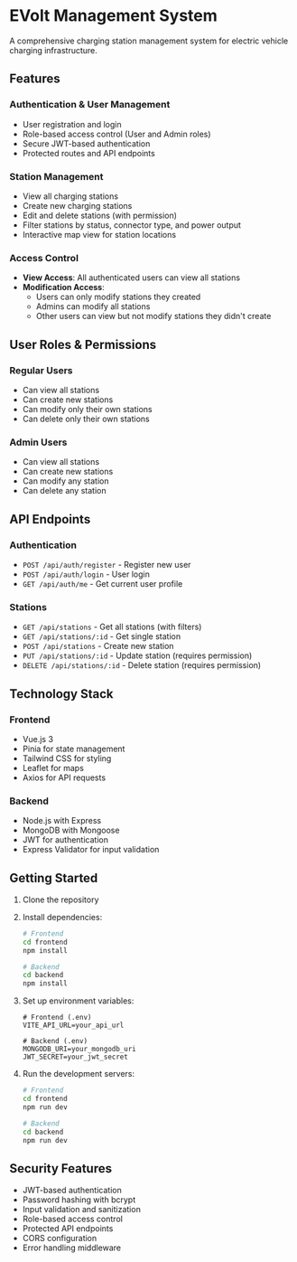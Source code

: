 # EVolt Management System

A comprehensive charging station management system for electric vehicle charging infrastructure.

## Features

### Authentication & User Management
- User registration and login
- Role-based access control (User and Admin roles)
- Secure JWT-based authentication
- Protected routes and API endpoints

### Station Management
- View all charging stations
- Create new charging stations
- Edit and delete stations (with permission)
- Filter stations by status, connector type, and power output
- Interactive map view for station locations

### Access Control
- **View Access**: All authenticated users can view all stations
- **Modification Access**: 
  - Users can only modify stations they created
  - Admins can modify all stations
  - Other users can view but not modify stations they didn't create

## User Roles & Permissions

### Regular Users
- Can view all stations
- Can create new stations
- Can modify only their own stations
- Can delete only their own stations

### Admin Users
- Can view all stations
- Can create new stations
- Can modify any station
- Can delete any station

## API Endpoints

### Authentication
- `POST /api/auth/register` - Register new user
- `POST /api/auth/login` - User login
- `GET /api/auth/me` - Get current user profile

### Stations
- `GET /api/stations` - Get all stations (with filters)
- `GET /api/stations/:id` - Get single station
- `POST /api/stations` - Create new station
- `PUT /api/stations/:id` - Update station (requires permission)
- `DELETE /api/stations/:id` - Delete station (requires permission)

## Technology Stack

### Frontend
- Vue.js 3
- Pinia for state management
- Tailwind CSS for styling
- Leaflet for maps
- Axios for API requests

### Backend
- Node.js with Express
- MongoDB with Mongoose
- JWT for authentication
- Express Validator for input validation

## Getting Started

1. Clone the repository
2. Install dependencies:
   ```bash
   # Frontend
   cd frontend
   npm install

   # Backend
   cd backend
   npm install
   ```

3. Set up environment variables:
   ```env
   # Frontend (.env)
   VITE_API_URL=your_api_url

   # Backend (.env)
   MONGODB_URI=your_mongodb_uri
   JWT_SECRET=your_jwt_secret
   ```

4. Run the development servers:
   ```bash
   # Frontend
   cd frontend
   npm run dev

   # Backend
   cd backend
   npm run dev
   ```

## Security Features

- JWT-based authentication
- Password hashing with bcrypt
- Input validation and sanitization
- Role-based access control
- Protected API endpoints
- CORS configuration
- Error handling middleware

